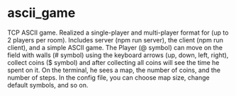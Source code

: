 # ascii_game
TCP ASCII game.
Realized a single-player and multi-player format for (up to 2 players per room).
Includes server (npm run server), the client (npm run client), and a simple ASCII game.
The Player (@ symbol) can move on the field with walls (# symbol) using the keyboard arrows (up, down, left, right), collect coins ($ symbol) and after collecting all coins will see the time he spent on it.
On the terminal, he sees a map, the number of coins, and the number of steps.
In the config file, you can choose map size, change default symbols, and so on.
